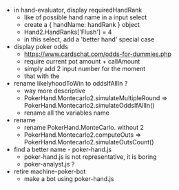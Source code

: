 - in hand-evaluator, display requiredHandRank
  - like of possible hand name in a input select
  - create a { handName: handRank } object
  - Hand2.HandRanks['Flush'] = 4
  - in this select, add a 'better hand' special case
- display poker odds
  - https://www.cardschat.com/odds-for-dummies.php
  - require current pot amount + callAmount
  - simply add 2 input number for the moment
  - that with the 
- rename likelyhoodToWin to oddsIfAllIn ?
  - way more descriptive
  - PokerHand.Montecarlo2.simulateMultipleRound => PokerHand.Montecarlo2.simulateOddsIfAllIn()
  - rename all the variables name
- rename
  - rename PokerHand.MonteCarlo. without 2
  - PokerHand.Montecarlo2.computeOuts => PokerHand.Montecarlo2.simulateOutsCount()
- find a better name - poker-hand.js
  - poker-hand.js is not representative, it is boring
  - poker-analyst.js ?
- retire machine-poker-bot
  - make a bot using poker-hand.js
